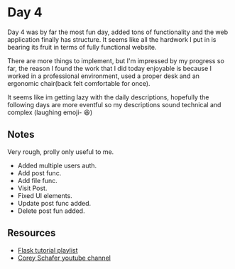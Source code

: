 # Day 4

Day 4 was by far the most fun day, added tons of functionality and the web application finally has structure. It seems like all the hardwork I put in is bearing its fruit in terms of fully functional website.
 
There are more things to implement, but I'm impressed by my progress so far, the reason I found the work that I did today enjoyable is because I worked in a professional environment, used a proper desk and an ergonomic chair(back felt comfortable for once).

It seems like im getting lazy with the daily descriptions, hopefully the following days are more eventful so my descriptions sound technical and complex (laughing emoji- :laughing:)

## Notes

Very rough, prolly only useful to me.

- Added multiple users auth.
- Add post func.
- Add file func.
- Visit Post.
- Fixed UI elements.
- Update post func added.
- Delete post fun added.

## Resources

- [Flask tutorial playlist](https://youtube.com/playlist?list=PL-osiE80TeTs4UjLw5MM6OjgkjFeUxCYH)
- [Corey Schafer youtube channel](https://www.youtube.com/channel/UCCezIgC97PvUuR4_gbFUs5g)
